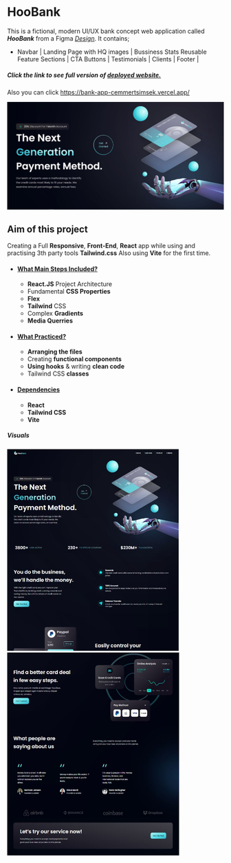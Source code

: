 # HooBank

This is a fictional, modern UI/UX bank concept web application called ***HooBank*** from a Figma [*Design*](https://www.figma.com/file/bUGIPys15E78w9bs1l4tgS/HooBank?t=4tuo78D1jRAQL4Sj-0). It contains;

- Navbar | Landing Page with HQ images | Bussiness Stats
 Reusable Feature Sections | CTA Buttons | Testimonials | Clients | Footer |

##### Click the link to see full version of [deployed website.](https://bank-app-cemmertsimsek.vercel.app/)
Also you can click https://bank-app-cemmertsimsek.vercel.app/

[<img src="bank-app/src/assets/bank-app.JPG" />](https://bank-app-cemmertsimsek.vercel.app/)

## Aim of this project
Creating a Full **Responsive**, **Front-End**, **React** app while using and practising 3th party tools **Tailwind.css** Also using **Vite** for the first time. 

- #### <ins>What Main Steps Included?
    - **React.JS** Project Architecture
    - Fundamental **CSS Properties**
    - **Flex**
    - **Tailwind** CSS
    - Complex **Gradients**
    - **Media Querries**

- #### <ins>What Practiced?
    - **Arranging the files**
    - Creating **functional components**
    - **Using hooks** & writing **clean code**
    - Tailwind CSS **classes** 
        
- #### <ins>Dependencies

    - **React**
    - **Tailwind CSS**
    - **Vite**

##### Visuals
[<img src="bank-app/src/assets/bank-app-1.JPG" width="400px"/>](bank-app/src/assets/bank-app-1.JPG) [<img src="bank-app/src/assets/bank-app-2.JPG" width="400px"/>](bank-app/src/assets/bank-app-2.JPG)